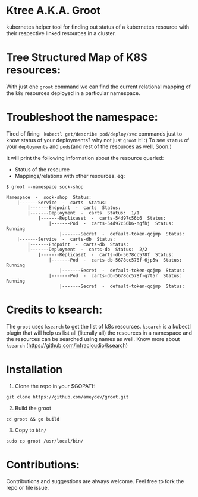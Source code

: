 # Ktree A.K.A. Groot
kubernetes helper tool for finding out status of a kubernetes resource with their respective linked resources in a cluster.

# Tree Structured Map of K8S resources:
With just one `groot` command we can find the current relational mapping of the `k8s` resources deployed in a particular namespace.


# Troubleshoot the namespace:
Tired of firing ` kubectl get/describe pod/deploy/svc` commands just to know status of your deployments? why not just `groot` it! :) To see `status` of your `deployments` and `pods`(and rest of the resources as well, Soon.)


It will print the following information about the resource queried:
  - Status of the resource
  - Mappings/relations with other resources.
eg:

```
$ groot --namespace sock-shop

Namespace  -  sock-shop  Status:  
	|-------Service  -  carts  Status:  
		|-------Endpoint  -  carts  Status:  
		|-------Deployment  -  carts  Status:  1/1
			|-------Replicaset  -  carts-54d97c56b6  Status:  
				|-------Pod  -  carts-54d97c56b6-ngfhj  Status:  Running
					|-------Secret  -  default-token-qcjmp  Status:  
	|-------Service  -  carts-db  Status:  
		|-------Endpoint  -  carts-db  Status:  
		|-------Deployment  -  carts-db  Status:  2/2
			|-------Replicaset  -  carts-db-5678cc578f  Status:  
				|-------Pod  -  carts-db-5678cc578f-6jp5w  Status:  Running
					|-------Secret  -  default-token-qcjmp  Status:  
				|-------Pod  -  carts-db-5678cc578f-g7t5r  Status:  Running
					|-------Secret  -  default-token-qcjmp  Status:  
```

# Credits to ksearch:
The `groot` uses `ksearch` to get the list of k8s resources. `ksearch` is a kubectl plugin that will help us list all (literally all) the resources in a namespace and the resources can be searched using names as well.
Know more about `ksearch` (https://github.com/infracloudio/ksearch) 


# Installation 
1. Clone the repo in your $GOPATH
```
git clone https://github.com/ameydev/groot.git

```
2. Build the groot
```
cd groot && go build

```
3. Copy to `bin/`
```
sudo cp groot /usr/local/bin/

```

# Contributions:

Contributions and suggestions are always welcome. Feel free to fork the repo or file issue.



